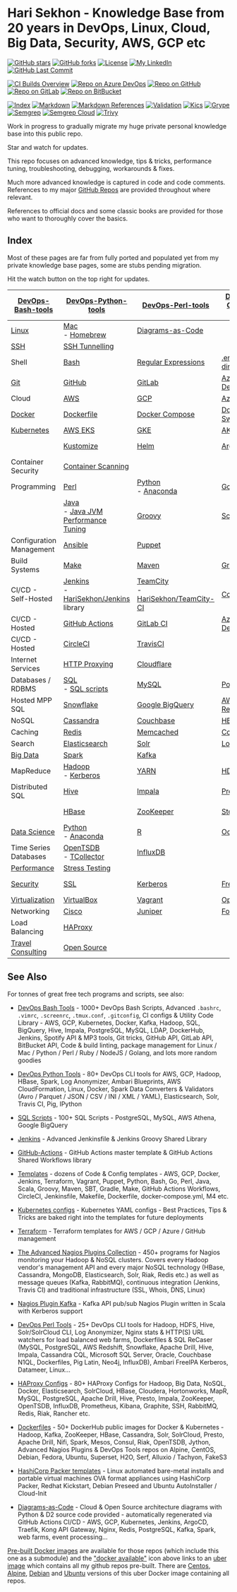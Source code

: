 # Hari Sekhon - Knowledge Base from 20 years in DevOps, Linux, Cloud, Big Data, Security, AWS, GCP etc

[![GitHub stars](https://img.shields.io/github/stars/HariSekhon/Knowledge-Base?logo=github)](https://github.com/HariSekhon/Knowledge-Base/stargazers)
[![GitHub forks](https://img.shields.io/github/forks/HariSekhon/Knowledge-Base?logo=github)](https://github.com/HariSekhon/Knowledge-Base/network)
[![License](https://img.shields.io/badge/license-MIT-green)](https://github.com/HariSekhon/Knowledge-Base/blob/master/LICENSE)
[![My LinkedIn](https://img.shields.io/badge/LinkedIn%20Profile-HariSekhon-blue?logo=linkedin)](https://www.linkedin.com/in/HariSekhon/)
[![GitHub Last Commit](https://img.shields.io/github/last-commit/HariSekhon/Knowledge-Base?logo=github)](https://github.com/HariSekhon/Knowledge-Base/commits/master)

[![CI Builds Overview](https://img.shields.io/badge/CI%20Builds-Overview%20Page-blue?logo=circleci)](https://harisekhon.github.io/CI-CD/)
[![Repo on Azure DevOps](https://img.shields.io/badge/repo-Azure%20DevOps-0078D7?logo=azure%20devops)](https://dev.azure.com/HariSekhon/GitHub/_git/Docs)
[![Repo on GitHub](https://img.shields.io/badge/repo-GitHub-2088FF?logo=github)](https://github.com/HariSekhon/Knowledge-Base)
[![Repo on GitLab](https://img.shields.io/badge/repo-GitLab-FCA121?logo=gitlab)](https://gitlab.com/HariSekhon/Knowledge-Base)
[![Repo on BitBucket](https://img.shields.io/badge/repo-BitBucket-0052CC?logo=bitbucket)](https://bitbucket.org/HariSekhon/Knowledge-Base)

[![Index](https://github.com/HariSekhon/Knowledge-Base/actions/workflows/index.yaml/badge.svg)](https://github.com/HariSekhon/Knowledge-Base/actions/workflows/index.yaml)
[![Markdown](https://github.com/HariSekhon/Knowledge-Base/actions/workflows/markdown.yaml/badge.svg)](https://github.com/HariSekhon/Knowledge-Base/actions/workflows/markdown.yaml)
[![Markdown References](https://github.com/HariSekhon/Knowledge-Base/actions/workflows/markdown_references.yaml/badge.svg)](https://github.com/HariSekhon/Knowledge-Base/actions/workflows/markdown_references.yaml)
[![Validation](https://github.com/HariSekhon/Knowledge-Base/actions/workflows/validate.yaml/badge.svg)](https://github.com/HariSekhon/Knowledge-Base/actions/workflows/validate.yaml)
[![Kics](https://github.com/HariSekhon/Knowledge-Base/actions/workflows/kics.yaml/badge.svg)](https://github.com/HariSekhon/Knowledge-Base/actions/workflows/kics.yaml)
[![Grype](https://github.com/HariSekhon/Knowledge-Base/actions/workflows/grype.yaml/badge.svg)](https://github.com/HariSekhon/Knowledge-Base/actions/workflows/grype.yaml)
[![Semgrep](https://github.com/HariSekhon/Knowledge-Base/actions/workflows/semgrep.yaml/badge.svg)](https://github.com/HariSekhon/Knowledge-Base/actions/workflows/semgrep.yaml)
[![Semgrep Cloud](https://github.com/HariSekhon/Knowledge-Base/actions/workflows/semgrep-cloud.yaml/badge.svg)](https://github.com/HariSekhon/Knowledge-Base/actions/workflows/semgrep-cloud.yaml)
[![Trivy](https://github.com/HariSekhon/Knowledge-Base/actions/workflows/trivy.yaml/badge.svg)](https://github.com/HariSekhon/Knowledge-Base/actions/workflows/trivy.yaml)

Work in progress to gradually migrate my huge private personal knowledge base into this public repo.

Star and watch for updates.

This repo focuses on advanced knowledge, tips & tricks, performance tuning, troubleshooting, debugging, workarounds &
fixes.

Much more advanced knowledge is captured in code and code comments. References to my major
[GitHub Repos](https://github.com/HariSekhon?tab=repositories&q=&type=&language=&sort=stargazers) are provided
throughout where relevant.

References to official docs and some classic books are provided for those who want to thoroughly cover the basics.

## Index

Most of these pages are far from fully ported and populated yet from my private knowledge base pages, some are stubs
pending migration.

Hit the watch button on the top right for updates.

| [DevOps-Bash-tools](devops-bash-tools.md) | [DevOps-Python-tools](devops-python-tools.md)                                                   | [DevOps-Perl-tools](devops-perl-tools.md)                                                                                   | [DevOps-Golang-tools](devops-golang-tools.md) |                                        |
|-------------------------------------------|-------------------------------------------------------------------------------------------------|-----------------------------------------------------------------------------------------------------------------------------|-----------------------------------------------|----------------------------------------|
| [Linux](linux.md)                         | [Mac](mac.md)<br/>- [Homebrew](brew.md)                                                         | [Diagrams-as-Code](diagrams.md)                                                                                             |                                               |                                        |
| [SSH](ssh.md)                             | [SSH Tunnelling](ssh-tunnelling.md)                                                             |                                                                                                                             |                                               |
| Shell                                     | [Bash](bash.md)                                                                                 | [Regular Expressions](regex.md)                                                                                             | [.envrc / direnv](envrc.md)                   | [Editors](editors.md)                  |
| [Git](git.md)                             | [GitHub](github.md)                                                                             | [GitLab](gitlab.md)                                                                                                         | [Azure DevOps](azure-devops.md)               | [Bitbucket](bitbucket.md)              |
| Cloud                                     | [AWS](aws.md)                                                                                   | [GCP](gcp.md)                                                                                                               | [Azure](azure.md)                             | [Terraform](terraform.md)              |
| [Docker](docker.md)                       | [Dockerfile](dockerfile.md)                                                                     | [Docker Compose](docker-compose.md)                                                                                         | [Docker Swarm](docker-swarm.md)               | [Podman](podman.md)                    |
| [Kubernetes](kubernetes.md)               | [AWS EKS](eks.md)                                                                               | [GKE](gke.md)                                                                                                               | [AKS](aks.md)                                 |
|                                           | [Kustomize](kustomize.md)                                                                       | [Helm](helm.md)                                                                                                             | [ArgoCD](argocd.md)                           | [Cert Manager](cert-manager.md)        |
| Container Security                        | [Container Scanning](container-scanning.md)                                                     |
| Programming                               | [Perl](perl.md)                                                                                 | [Python](python.md)<br/>- [Anaconda](anaconda.md)                                                                           | [Golang](go.md)                               | [R](r.md)                              |
|                                           | [Java](java.md)<br/>  - [Java JVM Performance Tuning](java-jvm-performance-tuning.md)           | [Groovy](groovy.md)                                                                                                         | [Scala](scala.md)                             | [Regular Expressions](regex.md)
| Configuration Management                  | [Ansible](ansible.md)                                                                           | [Puppet](puppet.md)                                                                                                         |                                               |                                        |
| Build Systems                             | [Make](make.md)                                                                                 | [Maven](maven.md)                                                                                                           | [Gradle](gradle.md)                           | [SBT](sbt.md)
| CI/CD - Self-Hosted                       | [Jenkins](jenkins.md)<br/>- [HariSekhon/Jenkins](https://github.<br/>com/HariSekhon/Jenkins) library | [TeamCity](teamcity.md)<br/>- [HariSekhon/TeamCity-CI](https://github.com/HariSekhon/Teamcity-CI) | [Concourse](concourse.md)                     | [GoCD](gocd.md)                               |
| CI/CD - Hosted                            | [GitHub Actions](github-actions.md)                                                             | [GitLab CI](gitlab-ci.md)                                                                                                   | [Azure DevOps](azure-devops.md)               | [Bitbucket Pipelines](bitbucket.md)    |
| CI/CD - Hosted                            | [CircleCI](circleci.md)                                                                         | [TravisCI](travis.md)                                                                                                       |
| Internet Services                         | [HTTP Proxying](http-proxying.md)                                                               | [Cloudflare](cloudflare.md)                                                                                                 |
| Databases / RDBMS                         | [SQL](sql.md)<br/>- [SQL scripts](https://github.com/HariSekhon/SQL-scripts)                    | [MySQL](mysql.md)                                                                                                           | [PostgreSQL](postgres.md)                     | [Data Warehousing](data-warehousing.md) |
| Hosted MPP SQL                            | [Snowflake](snowflake.md)                                                                       | [Google BigQuery](bigquery.md)                                                                                              | [AWS Redshift](redshift.md)                   |                                        | |
| NoSQL                                     | [Cassandra](cassandra.md)                                                                       | [Couchbase](couchbase.md)                                                                                                   | [HBase](hbase.md)                             | [MongoDB](mongo.md)                    |
| Caching                                   | [Redis](redis.md)                                                                               | [Memcached](memcached.md)                                                                                                   | [Couchbase](couchbase.md)                     |
| Search                                    | [Elasticsearch](elasticsearch.md)                                                               | [Solr](solr.md)                                                                                                             | [Logstash](logstash.md)                       |
| [Big Data](bigdata.md)                    | [Spark](spark.md)                                                                               | [Kafka](kafka.md)                                                                                                           |
| MapReduce                                 | [Hadoop](hadoop.md)<br/> - [Kerberos](hadoop-kerberos.md)                                       | [YARN](yarn.md)                                                                                                             | [HDFS](hdfs.md)                               | [Pig](pig.md)                          |
| Distributed SQL                           | [Hive](hive.md)                                                                                 | [Impala](impala.md)                                                                                                         | [Presto](presto.md)                           | [Apache Drill](drill.md)               |
|                                           | [HBase](hbase.md)                                                                               | [ZooKeeper](zookeeper.md)                                                                                                   | [Storm](storm.md)                             | [Data Warehousing](data-warehousing.md) |
| [Data Science](data-science.md)           | [Python](python.md)<br/>- [Anaconda](anaconda.md)                                               | [R](r.md)                                                                                                                   | [Octave](octave.md)                           |
| Time Series Databases                     | [OpenTSDB](opentsdb.md)<br/>- [TCollector](tcollector.md)                                       | [InfluxDB](influxdb.md)                                                                                                     |
| [Performance](performance.md)             | [Stress Testing](stress-testing.md)                                                             |
| [Security](security.md)                   | [SSL](ssl.md)                                                                                   | [Kerberos](kerberos.md)                                                                                                     | [FreeIPA](freeipa.md)                         | [Penetration Testing](pentesting.md)   |
| [Virtualization](virtualization.md)       | [VirtualBox](virtualbox.md)                                                                     | [Vagrant](vagrant.md)                                                                                                       | [OpenStack](openstack.md)                     |
| Networking                                | [Cisco](cisco.md)                                                                               | [Juniper](juniper.md)                                                                                                       | [Foundry](foundry.md)                         |
| Load Balancing                            | [HAProxy](haproxy.md)                                                                           |
| [Travel Consulting](travel-consulting.md) | [Open Source](open-source.md)                                                                   |

## See Also

For tonnes of great free tech programs and scripts, see also:

- [DevOps Bash Tools](https://github.com/HariSekhon/DevOps-Bash-tools) - 1000+ DevOps Bash Scripts, Advanced `.bashrc`, `.vimrc`, `.screenrc`, `.tmux.conf`, `.gitconfig`, CI configs & Utility Code Library - AWS, GCP, Kubernetes, Docker, Kafka, Hadoop, SQL, BigQuery, Hive, Impala, PostgreSQL, MySQL, LDAP, DockerHub, Jenkins, Spotify API & MP3 tools, Git tricks, GitHub API, GitLab API, BitBucket API, Code & build linting, package management for Linux / Mac / Python / Perl / Ruby / NodeJS / Golang, and lots more random goodies

- [DevOps Python Tools](https://github.com/HariSekhon/DevOps-Python-tools) - 80+ DevOps CLI tools for AWS, GCP, Hadoop, HBase, Spark, Log Anonymizer, Ambari Blueprints, AWS CloudFormation, Linux, Docker, Spark Data Converters & Validators (Avro / Parquet / JSON / CSV / INI / XML / YAML), Elasticsearch, Solr, Travis CI, Pig, IPython

- [SQL Scripts](https://github.com/HariSekhon/SQL-scripts) - 100+ SQL Scripts - PostgreSQL, MySQL, AWS Athena, Google BigQuery

- [Jenkins](https://github.com/HariSekhon/Jenkins) - Advanced Jenkinsfile & Jenkins Groovy Shared Library

- [GitHub-Actions](https://github.com/HariSekhon/GitHub-Actions) - GitHub Actions master template & GitHub Actions Shared Workflows library

- [Templates](https://github.com/HariSekhon/Templates) - dozens of Code & Config templates - AWS, GCP, Docker, Jenkins, Terraform, Vagrant, Puppet, Python, Bash, Go, Perl, Java, Scala, Groovy, Maven, SBT, Gradle, Make, GitHub Actions Workflows, CircleCI, Jenkinsfile, Makefile, Dockerfile, docker-compose.yml, M4 etc.

- [Kubernetes configs](https://github.com/HariSekhon/Kubernetes-configs) - Kubernetes YAML configs - Best Practices, Tips & Tricks are baked right into the templates for future deployments

- [Terraform](https://github.com/HariSekhon/Terraform) - Terraform templates for AWS / GCP / Azure / GitHub management

- [The Advanced Nagios Plugins Collection](https://github.com/HariSekhon/Nagios-Plugins) - 450+ programs for Nagios monitoring your Hadoop & NoSQL clusters. Covers every Hadoop vendor's management API and every major NoSQL technology (HBase, Cassandra, MongoDB, Elasticsearch, Solr, Riak, Redis etc.) as well as message queues (Kafka, RabbitMQ), continuous integration (Jenkins, Travis CI) and traditional infrastructure (SSL, Whois, DNS, Linux)

- [Nagios Plugin Kafka](https://github.com/HariSekhon/Nagios-Plugin-Kafka) - Kafka API pub/sub Nagios Plugin written in Scala with Kerberos support

- [DevOps Perl Tools](https://github.com/harisekhon/perl-tools) - 25+ DevOps CLI tools for Hadoop, HDFS, Hive, Solr/SolrCloud CLI, Log Anonymizer, Nginx stats & HTTP(S) URL watchers for load balanced web farms, Dockerfiles & SQL ReCaser (MySQL, PostgreSQL, AWS Redshift, Snowflake, Apache Drill, Hive, Impala, Cassandra CQL, Microsoft SQL Server, Oracle, Couchbase N1QL, Dockerfiles, Pig Latin, Neo4j, InfluxDB), Ambari FreeIPA Kerberos, Datameer, Linux...

- [HAProxy Configs](https://github.com/HariSekhon/HAProxy-configs) - 80+ HAProxy Configs for Hadoop, Big Data, NoSQL, Docker, Elasticsearch, SolrCloud, HBase, Cloudera, Hortonworks, MapR, MySQL, PostgreSQL, Apache Drill, Hive, Presto, Impala, ZooKeeper, OpenTSDB, InfluxDB, Prometheus, Kibana, Graphite, SSH, RabbitMQ, Redis, Riak, Rancher etc.

- [Dockerfiles](https://github.com/HariSekhon/Dockerfiles) - 50+ DockerHub public images for Docker & Kubernetes - Hadoop, Kafka, ZooKeeper, HBase, Cassandra, Solr, SolrCloud, Presto, Apache Drill, Nifi, Spark, Mesos, Consul, Riak, OpenTSDB, Jython, Advanced Nagios Plugins & DevOps Tools repos on Alpine, CentOS, Debian, Fedora, Ubuntu, Superset, H2O, Serf, Alluxio / Tachyon, FakeS3

- [HashiCorp Packer templates](https://github.com/HariSekhon/Packer-templates) - Linux automated bare-metal installs and portable virtual machines OVA format appliances using HashiCorp Packer, Redhat Kickstart, Debian Preseed and Ubuntu AutoInstaller / Cloud-Init

- [Diagrams-as-Code](https://github.com/HariSekhon/Diagrams-as-Code) - Cloud & Open Source architecture diagrams with Python & D2 source code provided - automatically regenerated via GitHub Actions CI/CD - AWS, GCP, Kubernetes, Jenkins, ArgoCD, Traefik, Kong API Gateway, Nginx, Redis, PostgreSQL, Kafka, Spark, web farms, event processing...

[Pre-built Docker images](https://hub.docker.com/u/harisekhon/) are available for those repos (which include this one as a submodule) and the ["docker available"](https://hub.docker.com/r/harisekhon/centos-github/)  icon above links to an [uber image](https://hub.docker.com/r/harisekhon/centos-github/) which contains all my github repos pre-built. There are [Centos](https://hub.docker.com/r/harisekhon/centos-github/), [Alpine](https://hub.docker.com/r/harisekhon/alpine-github/), [Debian](https://hub.docker.com/r/harisekhon/debian-github/) and [Ubuntu](https://hub.docker.com/r/harisekhon/ubuntu-github/) versions of this uber Docker image containing all repos.
